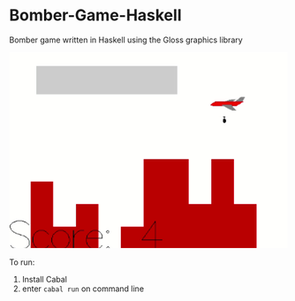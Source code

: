 # Bomber-Game-Haskell
Bomber game written in Haskell using the Gloss graphics library


[![Watch the video](doc/bomber-demo.png)](doc/bomber-demo.mp4)

To run:
1. Install Cabal
2. enter `cabal run` on command line
